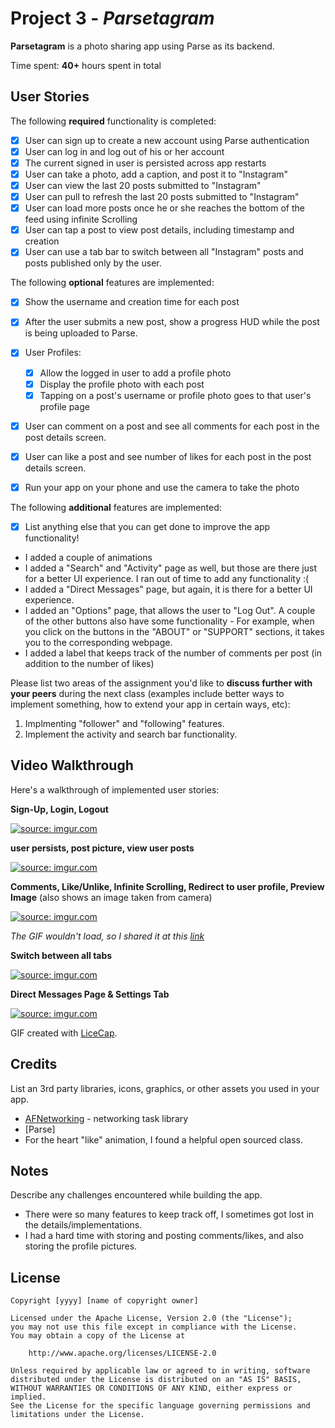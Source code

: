 # Project 3 - *Parsetagram*

**Parsetagram** is a photo sharing app using Parse as its backend.

Time spent: **40+** hours spent in total

## User Stories

The following **required** functionality is completed:

- [x] User can sign up to create a new account using Parse authentication
- [x] User can log in and log out of his or her account
- [x] The current signed in user is persisted across app restarts
- [x] User can take a photo, add a caption, and post it to "Instagram"
- [x] User can view the last 20 posts submitted to "Instagram"
- [x] User can pull to refresh the last 20 posts submitted to "Instagram"
- [x] User can load more posts once he or she reaches the bottom of the feed using infinite Scrolling
- [x] User can tap a post to view post details, including timestamp and creation
- [x] User can use a tab bar to switch between all "Instagram" posts and posts published only by the user.

The following **optional** features are implemented:

- [x] Show the username and creation time for each post
- [x] After the user submits a new post, show a progress HUD while the post is being uploaded to Parse.
- [x] User Profiles:
   - [x] Allow the logged in user to add a profile photo
   - [x] Display the profile photo with each post
   - [x] Tapping on a post's username or profile photo goes to that user's profile page
- [x] User can comment on a post and see all comments for each post in the post details screen.
- [x] User can like a post and see number of likes for each post in the post details screen.
- [x] Run your app on your phone and use the camera to take the photo


The following **additional** features are implemented:

- [x] List anything else that you can get done to improve the app functionality!
- I added a couple of animations
- I added a "Search" and "Activity" page as well, but those are there just for a better UI experience. I ran out of time to add any functionality :(
- I added a "Direct Messages" page, but again, it is there for a better UI experience.
- I added an "Options" page, that allows the user to "Log Out". A couple of the other buttons also have some functionality - For example, when you click on the buttons in the "ABOUT" or "SUPPORT" sections, it takes you to the corresponding webpage.
- I added a label that keeps track of the number of comments per post (in addition to the number of likes)

Please list two areas of the assignment you'd like to **discuss further with your peers** during the next class (examples include better ways to implement something, how to extend your app in certain ways, etc):

1. Implmenting "follower" and "following" features.
2. Implement the activity and search bar functionality.

## Video Walkthrough

Here's a walkthrough of implemented user stories:

**Sign-Up, Login, Logout**

<a href="http://imgur.com/paZXAzL"><img src="http://imgur.com/paZXAzL.gif" title="source: imgur.com" /></a>

**user persists, post picture, view user posts**

<a href="http://imgur.com/IDC0w9C"><img src="http://imgur.com/IDC0w9C.gif" title="source: imgur.com" /></a>

**Comments, Like/Unlike, Infinite Scrolling, Redirect to user profile, Preview Image** (also shows an image taken from camera)

<a href="http://imgur.com/kqeoBko"><img src="http://imgur.com/kqeoBko.gif" title="source: imgur.com" /></a>

*The GIF wouldn't load, so I shared it at this [link](http://imgur.com/kqeoBko)*

**Switch between all tabs**

<a href="http://imgur.com/ijOgVCh"><img src="http://imgur.com/ijOgVCh.gif" title="source: imgur.com" /></a>

**Direct Messages Page & Settings Tab**

<a href="http://imgur.com/Gb1CE5n"><img src="http://imgur.com/Gb1CE5n.gif" title="source: imgur.com" /></a>


GIF created with [LiceCap](http://www.cockos.com/licecap/).

## Credits

List an 3rd party libraries, icons, graphics, or other assets you used in your app.

- [AFNetworking](https://github.com/AFNetworking/AFNetworking) - networking task library
- [Parse]
- For the heart "like" animation, I found a helpful open sourced class.


## Notes

Describe any challenges encountered while building the app.
- There were so many features to keep track off, I sometimes got lost in the details/implementations.
- I had a hard time with storing and posting comments/likes, and also storing the profile pictures.

## License

    Copyright [yyyy] [name of copyright owner]

    Licensed under the Apache License, Version 2.0 (the "License");
    you may not use this file except in compliance with the License.
    You may obtain a copy of the License at

        http://www.apache.org/licenses/LICENSE-2.0

    Unless required by applicable law or agreed to in writing, software
    distributed under the License is distributed on an "AS IS" BASIS,
    WITHOUT WARRANTIES OR CONDITIONS OF ANY KIND, either express or implied.
    See the License for the specific language governing permissions and
    limitations under the License.
